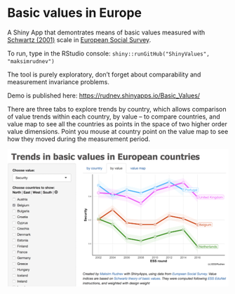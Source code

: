 # Basic values in Europe

A Shiny App that demontrates means of basic values measured with [Schwartz (2001)](http://journals.sagepub.com/doi/abs/10.1177/0022022101032005001) scale in [European Social Survey](https://europeansocialsurvey.org).

To run, type in the RStudio console: `shiny::runGitHub("ShinyValues", "maksimrudnev")`

The tool is purely exploratory, don’t forget about comparability and measurement invariance problems. 

Demo is published here: https://rudnev.shinyapps.io/Basic_Values/

There are three tabs to explore trends by country, which allows comparison of value trends within each country, by value – to compare countries, and value map to see all the countries as points in the space of two higher order value dimensions. Point you mouse at country point on the value map to see how they moved during the measurement period.


![](screenshot.png)